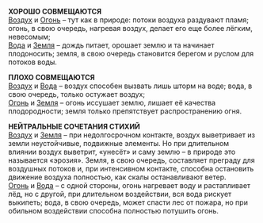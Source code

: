 **ХОРОШО СОВМЕЩАЮТСЯ**  
[Воздух](Психология/Соционика/Стихии/Воздух.md) и [Огонь](Психология/Соционика/Стихии/Огонь.md) – тут как в природе: потоки воздуха раздувают пламя; огонь, в свою очередь, нагревая воздух, делает его еще более лёгким, невесомым;  
[Вода](Психология/Соционика/Стихии/Вода.md) и [Земля](Психология/Соционика/Стихии/Земля.md) – дождь питает, орошает землю и та начинает плодоносить; земля, в свою очередь становится берегом и руслом для потоков воды.  
  
**ПЛОХО СОВМЕЩАЮТСЯ**  
[Воздух](Психология/Соционика/Стихии/Воздух.md) и [Вода](Психология/Соционика/Стихии/Вода.md) – воздух способен вызвать лишь шторм на воде; вода, в свою очередь, только остужает воздух;  
[Огонь](Психология/Соционика/Стихии/Огонь.md) и [Земля](Психология/Соционика/Стихии/Земля.md) – огонь иссушает землю, лишает её качества плодородности; земля только препятствует распространению огня.  
  
**НЕЙТРАЛЬНЫЕ СОЧЕТАНИЯ СТИХИЙ**  
[Воздух](Психология/Соционика/Стихии/Воздух.md) и [Земля](Психология/Соционика/Стихии/Земля.md) – при недолгосрочном контакте, воздух выветривает из земли неустойчивые, подвижные элементы. Но при длительном влиянии воздух выветрит, «унесёт» и саму землю – в природе это называется «эрозия». Земля, в свою очередь, составляет преграду для воздушных потоков и, при интенсивном контакте, способна остановить движение воздуха полностью, как скалы останавливают ветер.  
[Огонь](Психология/Соционика/Стихии/Огонь.md) и [Вода](Психология/Соционика/Стихии/Вода.md) – с одной стороны, огонь нагревает воду и растапливает лёд, но с другой, при длительном воздействии, вся вода рискует выкипеть; вода, в свою очередь, может спасти лес от пожара, но при обильном воздействии способна полностью потушить огонь.